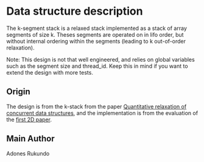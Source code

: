 # Data structure description

The k-segment stack is a relaxed stack implemented as a stack of array segments of size k. Theses segments are operated on in lifo order, but without internal ordering within the segments (leading to k out-of-order relaxation).

Note: This design is not that well engineered, and relies on global variables such as the segment size and thread_id. Keep this in mind if you want to extend the design with more tests.

## Origin

The design is from the k-stack from the paper [Quantitative relaxation of concurrent data structures](https://doi.org/10.1145/2429069.2429109), and the implementation is from the evaluation of the [first 2D paper](https://doi.org/10.4230/LIPIcs.DISC.2019.31).

## Main Author

Adones Rukundo
